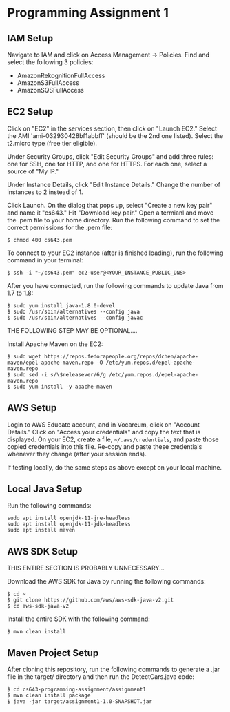 # Programming Assignment 1

## IAM Setup

Navigate to IAM and click on Access Management -> Policies. Find and select the following 3 policies:

- AmazonRekognitionFullAccess
- AmazonS3FullAccess
- AmazonSQSFullAccess

## EC2 Setup

Click on "EC2" in the services section, then click on "Launch EC2." Select the AMI 'ami-032930428bf1abbff' (should be the 2nd one listed). Select the t2.micro type (free tier eligible).

Under Security Groups, click "Edit Security Groups" and add three rules: one for SSH, one for HTTP, and one for HTTPS. For each one, select a source of "My IP."

Under Instance Details, click "Edit Instance Details." Change the number of instances to 2 instead of 1.

Click Launch. On the dialog that pops up, select "Create a new key pair" and name it "cs643." Hit "Download key pair." Open a termianl and move the .pem file to your home directory. Run the following command to set the correct permissions for the .pem file:

    $ chmod 400 cs643.pem

To connect to your EC2 instance (after is finished loading), run the following command in your terminal:

    $ ssh -i "~/cs643.pem" ec2-user@<YOUR_INSTANCE_PUBLIC_DNS>

After you have connected, run the following commands to update Java from 1.7 to 1.8:

    $ sudo yum install java-1.8.0-devel
    $ sudo /usr/sbin/alternatives --config java
    $ sudo /usr/sbin/alternatives --config javac

THE FOLLOWING STEP MAY BE OPTIONAL....

Install Apache Maven on the EC2:

    $ sudo wget https://repos.fedorapeople.org/repos/dchen/apache-maven/epel-apache-maven.repo -O /etc/yum.repos.d/epel-apache-maven.repo
    $ sudo sed -i s/\$releasever/6/g /etc/yum.repos.d/epel-apache-maven.repo
    $ sudo yum install -y apache-maven

## AWS Setup

Login to AWS Educate account, and in Vocareum, click on "Account Details." Click on "Access your credentials" and copy the text that is displayed. On your EC2, create a file, `~/.aws/credentials`, and paste those copied credentials into this file. Re-copy and paste these credentials whenever they change (after your session ends).

If testing locally, do the same steps as above except on your local machine.

## Local Java Setup

Run the following commands:

    sudo apt install openjdk-11-jre-headless
    sudo apt install openjdk-11-jdk-headless
    sudo apt install maven

## AWS SDK Setup

THIS ENTIRE SECTION IS PROBABLY UNNECESSARY...

Download the AWS SDK for Java by running the following commands:

    $ cd ~
    $ git clone https://github.com/aws/aws-sdk-java-v2.git
    $ cd aws-sdk-java-v2

Install the entire SDK with the following command:

    $ mvn clean install

## Maven Project Setup

After cloning this repository, run the following commands to generate a .jar file in the target/ directory and then run the DetectCars.java code:

    $ cd cs643-programming-assignment/assignment1
    $ mvn clean install package
    $ java -jar target/assignment1-1.0-SNAPSHOT.jar
